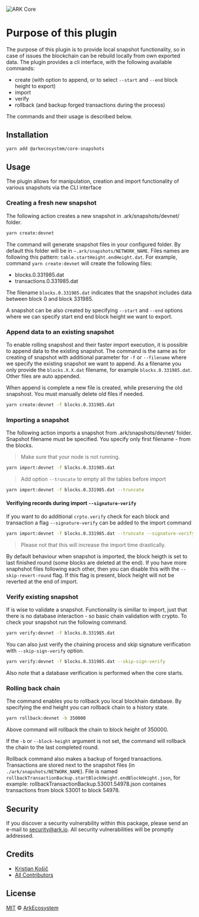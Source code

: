 ![ARK Core](https://i.imgur.com/1aP6F2o.png)

# Purpose of this plugin
The purpose of this plugin is to provide local snapshot functionality, so in case of issues the blockchain can be rebuild locally from own exported data.
The plugin provides a cli interface, with the following available commands:

- create (with option to append, or to select `--start` and `--end` block height to export)
- import
- verify
- rollback (and backup forged transactions during the process)

The commands and their usage is described below.

## Installation
```bash
yarn add @arkecosystem/core-snapshots
```
## Usage
The plugin allows for manipulation, creation and import functionality of various snapshots via the CLI interface

### Creating a fresh new snapshot
The following action creates a new snapshot in .ark/snapshots/devnet/ folder.
```bash
yarn create:devnet
```
The command will generate snapshot files in your configured folder. By default this folder will be in `~.ark/snapshots/NETWORK_NAME`.
Files names are following this pattern:  `table.startHeight.endHeight.dat`. For example, command `yarn create:devnet` will create the following files:
- blocks.0.331985.dat
- transactions.0.331985.dat

The filename `blocks.0.331985.dat` indicates that the snapshot includes data between block 0 and block 331985.

A snapshot can be also created by specifying `--start` and `--end` options where we can specify start end end block height we want to export.

### Append data to an existing snapshot
To enable rolling snapshost and their faster import execution, it is possible to append data to the existing snapshot.
The command is the same as for creating of snapshot with additional parameter for `-f` or `--filename` where we specify the existing snapshot we want to append.
As a filename you only provide the `blocks.X.X.dat` filename, for example `blocks.0.331985.dat`. Other files are auto appended.

When append is complete a new file is created, while preserving the old snapshost. You must manually delete old files if needed.
```bash
yarn create:devnet -f blocks.0.331985.dat
```

### Importing a snapshot
The following action imports a snapshot from .ark/snapshots/devnet/ folder. Snapshot filename must be specified. You specify only first filename - from the blocks.

>Make sure that your node is not running.

```bash
yarn import:devnet -f blocks.0.331985.dat
```
> Add option `--truncate` to empty all the tables before import

```bash
yarn import:devnet -f blocks.0.331985.dat --truncate
```
#### Verifiying records during import `--signature-verify`
If you want to do additional `crpto.verify` check for each block and transaction a flag `--signature-verify` can be added to the import command
```bash
yarn import:devnet -f blocks.0.331985.dat --truncate --signature-verify
```
>Please not that this will increase the import time drastically.

By default behaviour when snapshot is imported, the block heigth is set to last finished round (some blocks are deleted at the end). If you have more snaphshot files following each other, then you can disable this with the `--skip-revert-round` flag. If this flag is present, block height will not be reverted at the end of import.

### Verify existing snapshot
If is wise to validate a snapshot. Functionality is simillar to import, just that there is no database interaction - so basic chain validation with crypto. To check your snapshot run the following command.
```bash
yarn verify:devnet -f blocks.0.331985.dat
```
You can also just verify the chaining process and skip signature verification with `--skip-sign-verify` option.
```bash
yarn verify:devnet -f blocks.0.331985.dat --skip-sign-verify
```
Also note that a database verification is performed when the core starts.

### Rolling back chain
The command enables you to rollback you local blockhain database. By specifying the end height you can rollback chain to a history state.
```bash
yarn rollback:devnet -b 350000
```
Above command will rollback the chain to block height of 350000.

If the `-b` or `--block-height` argument is not set, the command will rollback the chain to the last completed round.

Rollback command also makes a backup of forged transactions. Transactions are stored next to the snapshot files (in `./ark/snapshots/NETWORK_NAME`). File is named `rollbackTransactionBackup.startBlockHeight.endBlockHeight.json`, for example: rollbackTransactionBackup.53001.54978.json containes transactions from block 53001 to block 54978.

## Security
If you discover a security vulnerability within this package, please send an e-mail to security@ark.io. All security vulnerabilities will be promptly addressed.

## Credits
- [Kristjan Košič](https://github.com/kristjank)
- [All Contributors](../../../../contributors)

## License
[MIT](LICENSE) © [ArkEcosystem](https://ark.io)
